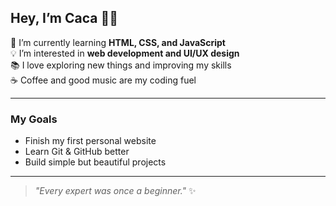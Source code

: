 ## Hey, I’m Caca 👩‍💻

🌱 I’m currently learning **HTML, CSS, and JavaScript**  
💡 I’m interested in **web development and UI/UX design**  
📚 I love exploring new things and improving my skills  
☕ Coffee and good music are my coding fuel

---

### My Goals
- Finish my first personal website
- Learn Git & GitHub better
- Build simple but beautiful projects

---

> _"Every expert was once a beginner."_ ✨
